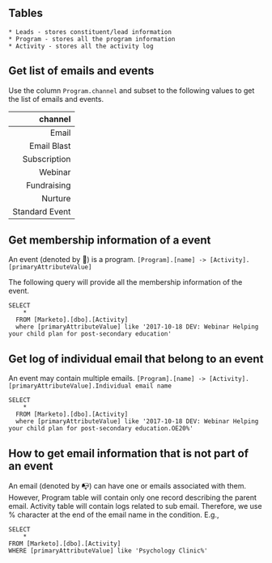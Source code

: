 ## Tables
    * Leads - stores constituent/lead information
    * Program - stores all the program information
    * Activity - stores all the activity log
    

## Get list of emails and events

Use the column `Program.channel` and subset to the following values to get the list of emails and events.

|channel|
|-------:|
|Email|
|Email Blast|
|Subscription|
|Webinar|
|Fundraising|
|Nurture|
|Standard Event|


## Get membership information of a event
An event (denoted by :date:) is a program. 
`[Program].[name] -> [Activity].[primaryAttributeValue]`

The following query will provide all the membership information of the event.
```
SELECT 
    *
  FROM [Marketo].[dbo].[Activity]
  where [primaryAttributeValue] like '2017-10-18 DEV: Webinar Helping your child plan for post-secondary education'
```

## Get log of individual email that belong to an event
An event may contain multiple emails. 
`[Program].[name] -> [Activity].[primaryAttributeValue].Individual email name`

```
SELECT 
    *
  FROM [Marketo].[dbo].[Activity]
  where [primaryAttributeValue] like '2017-10-18 DEV: Webinar Helping your child plan for post-secondary education.OE20%'
```

## How to get email information that is not part of an event
An email (denoted by :mailbox_with_no_mail:) can have one or emails associated with them. However, Program table will contain only one record describing the parent email. Activity table will contain logs related to sub email. Therefore, we use % character at the end of the email name in the condition. E.g.,  

```
SELECT 
    *
FROM [Marketo].[dbo].[Activity]
WHERE [primaryAttributeValue] like 'Psychology Clinic%'
```